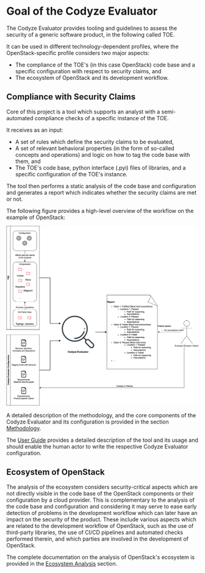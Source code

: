 # Goal of the Codyze Evaluator

The Codyze Evaluator provides tooling and guidelines to assess the security of a generic software product, in the following called TOE.

It can be used in different technology-dependent profiles, where the OpenStack-specific profile considers two major aspects:

* The compliance of the TOE's (in this case OpenStack) code base and a specific configuration with respect to security claims, and
* The ecosystem of OpenStack and its development workflow.

## Compliance with Security Claims

Core of this project is a tool which supports an analyst with a semi-automated compliance checks of a specific instance of the TOE.

It receives as an input:

* A set of rules which define the security claims to be evaluated,
* A set of relevant behavioral properties (in the form of so-called concepts and operations) and logic on how to tag the code base with them, and
* The TOE's code base, python interface (.pyi) files of libraries, and a specific configuration of the TOE's instance.

The tool then performs a static analysis of the code base and configuration and generates a report which indicates whether the security claims are met or not.

The following figure provides a high-level overview of the workflow on the example of OpenStack:

![Workflow](assets/img/highlevel-overview.png)

A detailed description of the methodology, and the core components of the Codyze Evaluator and its configuration is provided in the section [Methodology](methodology.md).

The [User Guide](user-guide.md) provides a detailed description of the tool and its usage and should enable the human actor to write the respective Codyze Evaluator configuration.

## Ecosystem of OpenStack

The analysis of the ecosystem considers security-critical aspects which are not directly visible in the code base of the OpenStack components or their configuration by a cloud provider.
This is complementary to the analysis of the code base and configuration and considering it may serve to ease early detection of problems in the development workflow which can later have an impact on the security of the product.
These include various aspects which are related to the development workflow of OpenStack, such as the use of third-party libraries, the use of CI/CD pipelines and automated checks performed therein, and which parties are involved in the development of OpenStack.

The complete documentation on the analysis of OpenStack's ecosystem is provided in the [Ecosystem Analysis](ecosystem-analysis.md) section.
